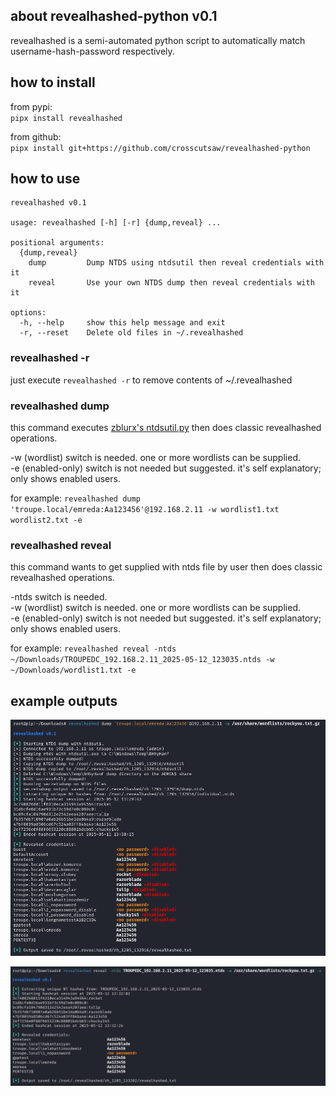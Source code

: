 ## about revealhashed-python v0.1
revealhashed is a semi-automated python script to automatically match username-hash-password respectively.

## how to install
from pypi:  
`pipx install revealhashed`

from github:  
`pipx install git+https://github.com/crosscutsaw/revealhashed-python`

## how to use
```
revealhashed v0.1

usage: revealhashed [-h] [-r] {dump,reveal} ...

positional arguments:
  {dump,reveal}
    dump         Dump NTDS using ntdsutil then reveal credentials with it
    reveal       Use your own NTDS dump then reveal credentials with it

options:
  -h, --help     show this help message and exit
  -r, --reset    Delete old files in ~/.revealhashed
```
### revealhashed -r
just execute `revealhashed -r` to remove contents of ~/.revealhashed

### revealhashed dump
this command executes [zblurx's ntdsutil.py](https://github.com/zblurx/ntdsutil.py) then does classic revealhashed operations.

-w (wordlist) switch is needed. one or more wordlists can be supplied.    
-e (enabled-only) switch is not needed but suggested. it's self explanatory; only shows enabled users.  

for example: `revealhashed dump 'troupe.local/emreda:Aa123456'@192.168.2.11 -w wordlist1.txt wordlist2.txt -e`

### revealhashed reveal
this command wants to get supplied with ntds file by user then does classic revealhashed operations.

-ntds switch is needed.  
-w (wordlist) switch is needed. one or more wordlists can be supplied.  
-e (enabled-only) switch is not needed but suggested. it's self explanatory; only shows enabled users.  

for example: `revealhashed reveal -ntds ~/Downloads/TROUPEDC_192.168.2.11_2025-05-12_123035.ntds -w ~/Downloads/wordlist1.txt -e`

## example outputs
![](https://raw.githubusercontent.com/crosscutsaw/revealhashed-python/main/rp1.PNG)

![](https://raw.githubusercontent.com/crosscutsaw/revealhashed-python/main/rp2.PNG)
